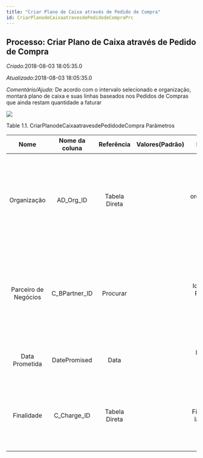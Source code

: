 ```yaml
---
title: "Criar Plano de Caixa através de Pedido de Compra"
id: CriarPlanodeCaixaatravesdePedidodeCompraPrc
---
```

<div id="d38538e1" class="section chapter">

<div class="titlepage">

<div>

<div>

## Processo: Criar Plano de Caixa através de Pedido de Compra

</div>

</div>

</div>

<span class="emphasis"> *Criado:*</span>2018-08-03 18:05:35.0

<span class="emphasis">*Atualizado:*</span>2018-08-03 18:05:35.0

<span class="emphasis"> *Comentário/Ajuda:* </span>De acordo com o
intervalo selecionado e organização, montará plano de caixa e suas
linhas baseados nos Pedidos de Compras que ainda restam quantidade a
faturar

![](/img/manual/CriarPlanodeCaixaatravesdePedidodeCompra.png)

<div id="d38538e18" class="table">

<div class="table-title">

Table 1.1. CriarPlanodeCaixaatravesdePedidodeCompra
Parâmetros

</div>

<div class="table-contents">

|         Nome         | Nome da coluna  |  Referência   | Valores(Padrão) |                 Descrição                 |                                                                           Comentário/Ajuda                                                                           |
| :------------------: | :-------------: | :-----------: | :-------------: | :---------------------------------------: | :------------------------------------------------------------------------------------------------------------------------------------------------------------------: |
|     Organização      |   AD\_Org\_ID   | Tabela Direta |                 | Entidade organizacional dentro da Empresa |     Uma "Organização" é uma unidade de sua "Empresa" ou "Entidade Legal" - os exemplos são loja, departamento. Você pode compartilhar dados entre organizações.      |
| Parceiro de Negócios | C\_BPartner\_ID |   Procurar    |                 |    Identifica um Parceiro de Negócios.    | Um "Parceiro de Negócios" é qualquer um com quem você transaciona. Isto pode incluir Fornecedores, Clientes, Funcionários, Vendedores, Representantes de Venda, etc. |
|    Data Prometida    |  DatePromised   |     Data      |                 |      Data que o Pedido foi prometido      |                                              A "Data Prometida" indica a data, se existir, que um Pedido foi prometido.                                              |
|      Finalidade      |  C\_Charge\_ID  | Tabela Direta |                 |         Finalidade do lançamento          |                      O campo "Finalidade" indica a finalidade do lançamento, ou o tipo de despesa/receita (Manipulação, Despacho, Re-estocagem)                      |

</div>

</div>

  

</div>
